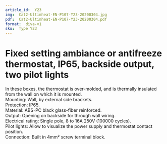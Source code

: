 ```yaml
---
article_id:  Y23
img:  Cat2-Ultimheat-EN-P107-Y23-20200304.jpg
pdf:  Cat2-Ultimheat-EN-P107-Y23-20200304.pdf
format:  diva-v1
sku:  Type Y23
---
```

# Fixed setting ambiance or antifreeze thermostat, IP65, backside output, two pilot lights

In these boxes, the thermostat is over-molded, and is thermally insulated 
from the wall on which it is mounted.  
Mounting: Wall, by external side brackets.  
Protection: IP65.  
Material: ABS-PC black glass-fiber reinforced.  
Output: Opening on backside for through wall wiring.  
Electrical rating: Single pole, 8 to 16A 250V (100000 cycles).  
Pilot lights: Allow to visualize the power supply and thermostat contact position.  
Connection: Built in 4mm² screw terminal block.  

